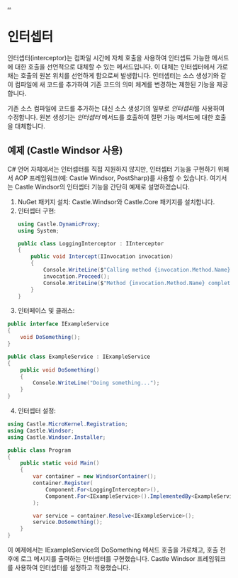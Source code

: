 [..](12.md)

# 인터셉터

인터셉터(interceptor)는 컴파일 시간에 자체 호출을 사용하여 인터셉트 가능한 메서드에 대한 호출을 선언적으로 대체할 수 있는 메서드입니다. 이 대체는 인터셉터에서 가로채는 호출의 원본 위치를 선언하게 함으로써 발생합니다. 인터셉터는 소스 생성기와 같이 컴파일에 새 코드를 추가하여 기존 코드의 의미 체계를 변경하는 제한된 기능을 제공합니다.

기존 소스 컴파일에 코드를 추가하는 대신 소스 생성기의 일부로 *인터셉터*를 사용하여 수정합니다. 원본 생성기는 *인터셉터* 메서드를 호출하여 절편 가능 메서드에 대한 호출을 대체합니다.

## 예제 (Castle Windsor 사용)

C# 언어 자체에서는 인터셉터를 직접 지원하지 않지만, 인터셉터 기능을 구현하기 위해서 AOP 프레임워크(예: Castle Windsor, PostSharp)를 사용할 수 있습니다. 여기서는 Castle Windsor의 인터셉터 기능을 간단히 예제로 설명하겠습니다.

1. NuGet 패키지 설치: Castle.Windsor와 Castle.Core 패키지를 설치합니다.
2. 인터셉터 구현:
    ```cs
    using Castle.DynamicProxy;
    using System;

    public class LoggingInterceptor : IInterceptor
    {
        public void Intercept(IInvocation invocation)
        {
            Console.WriteLine($"Calling method {invocation.Method.Name}");
            invocation.Proceed();
            Console.WriteLine($"Method {invocation.Method.Name} completed");
        }
    }
    ```
3. 인터페이스 및 클래스:
```cs
public interface IExampleService
{
    void DoSomething();
}

public class ExampleService : IExampleService
{
    public void DoSomething()
    {
        Console.WriteLine("Doing something...");
    }
}
```
4. 인터셉터 설정:
```cs
using Castle.MicroKernel.Registration;
using Castle.Windsor;
using Castle.Windsor.Installer;

public class Program
{
    public static void Main()
    {
        var container = new WindsorContainer();
        container.Register(
            Component.For<LoggingInterceptor>(),
            Component.For<IExampleService>().ImplementedBy<ExampleService>().Interceptors<LoggingInterceptor>()
        );

        var service = container.Resolve<IExampleService>();
        service.DoSomething();
    }
}
```

이 예제에서는 IExampleService의 DoSomething 메서드 호출을 가로채고, 호출 전후에 로그 메시지를 출력하는 인터셉터를 구현했습니다. Castle Windsor 프레임워크를 사용하여 인터셉터를 설정하고 적용했습니다.
